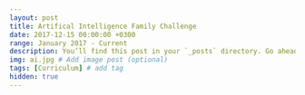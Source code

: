 ```yaml
---
layout: post
title: Artifical Intelligence Family Challenge
date: 2017-12-15 00:00:00 +0300
range: January 2017 - Current
description: You’ll find this post in your `_posts` directory. Go ahead and edit it and re-build the site to see your changes. # Add post description (optional)
img: ai.jpg # Add image post (optional)
tags: [Curriculum] # add tag
hidden: true
---
```


